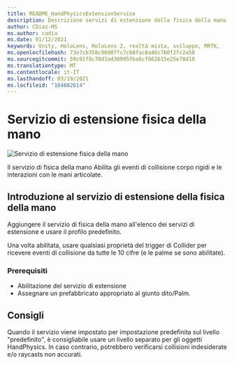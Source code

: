 ```yaml
---
title: README_HandPhysicsExtensionService
description: Descrizione servizi di estensione della fisica della mano.
author: CDiaz-MS
ms.author: cadia
ms.date: 01/12/2021
keywords: Unity, HoloLens, HoloLens 2, realtà mista, sviluppo, MRTK,
ms.openlocfilehash: 73e7cb358c9690ffc7cb8fac8a46c7b0f2fc2a58
ms.sourcegitcommit: 59c91f8c70d1ad30995fba6cf862615e25e78d10
ms.translationtype: MT
ms.contentlocale: it-IT
ms.lasthandoff: 03/19/2021
ms.locfileid: "104682614"
---
```

# <a name="hand-physics-extension-service"></a>Servizio di estensione fisica della mano

![Servizio di estensione fisica della mano](../../images/hand-physics/MRTK_UX_HandPhysics_Main.jpg)

Il servizio di fisica della mano Abilita gli eventi di collisione corpo rigidi e le interazioni con le mani articolate.

## <a name="getting-started-with-hand-physics-extension-service"></a>Introduzione al servizio di estensione della fisica della mano

Aggiungere il servizio di fisica della mano all'elenco dei servizi di estensione e usare il profilo predefinito.

Una volta abilitata, usare qualsiasi proprietà del trigger di Collider per ricevere eventi di collisione da tutte le 10 cifre (e le palme se sono abilitate).

### <a name="prerequisites"></a>Prerequisiti

- Abilitazione del servizio di estensione
- Assegnare un prefabbricato appropriato al giunto dito/Palm.

## <a name="recommendations"></a>Consigli

Quando il servizio viene impostato per impostazione predefinita sul livello "predefinito", è consigliabile usare un livello separato per gli oggetti HandPhysics. In caso contrario, potrebbero verificarsi collisioni indesiderate e/o raycasts non accurati.
